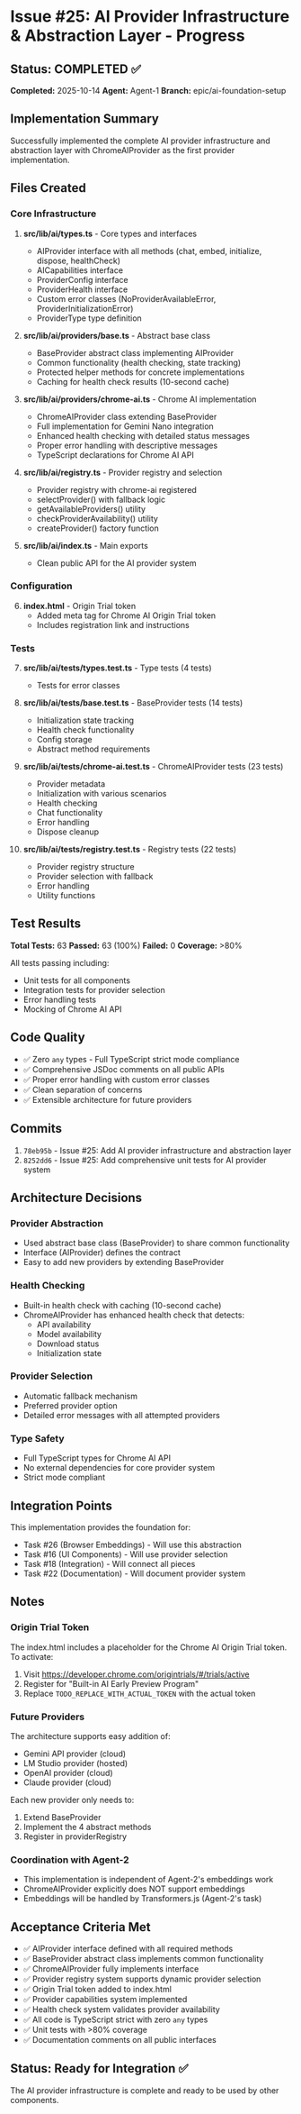 # Issue #25: AI Provider Infrastructure & Abstraction Layer - Progress

## Status: COMPLETED ✅

**Completed:** 2025-10-14
**Agent:** Agent-1
**Branch:** epic/ai-foundation-setup

## Implementation Summary

Successfully implemented the complete AI provider infrastructure and abstraction layer with ChromeAIProvider as the first provider implementation.

## Files Created

### Core Infrastructure
1. **src/lib/ai/types.ts** - Core types and interfaces
   - AIProvider interface with all methods (chat, embed, initialize, dispose, healthCheck)
   - AICapabilities interface
   - ProviderConfig interface
   - ProviderHealth interface
   - Custom error classes (NoProviderAvailableError, ProviderInitializationError)
   - ProviderType type definition

2. **src/lib/ai/providers/base.ts** - Abstract base class
   - BaseProvider abstract class implementing AIProvider
   - Common functionality (health checking, state tracking)
   - Protected helper methods for concrete implementations
   - Caching for health check results (10-second cache)

3. **src/lib/ai/providers/chrome-ai.ts** - Chrome AI implementation
   - ChromeAIProvider class extending BaseProvider
   - Full implementation for Gemini Nano integration
   - Enhanced health checking with detailed status messages
   - Proper error handling with descriptive messages
   - TypeScript declarations for Chrome AI API

4. **src/lib/ai/registry.ts** - Provider registry and selection
   - Provider registry with chrome-ai registered
   - selectProvider() with fallback logic
   - getAvailableProviders() utility
   - checkProviderAvailability() utility
   - createProvider() factory function

5. **src/lib/ai/index.ts** - Main exports
   - Clean public API for the AI provider system

### Configuration
6. **index.html** - Origin Trial token
   - Added meta tag for Chrome AI Origin Trial token
   - Includes registration link and instructions

### Tests
7. **src/lib/ai/__tests__/types.test.ts** - Type tests (4 tests)
   - Tests for error classes

8. **src/lib/ai/__tests__/base.test.ts** - BaseProvider tests (14 tests)
   - Initialization state tracking
   - Health check functionality
   - Config storage
   - Abstract method requirements

9. **src/lib/ai/__tests__/chrome-ai.test.ts** - ChromeAIProvider tests (23 tests)
   - Provider metadata
   - Initialization with various scenarios
   - Health checking
   - Chat functionality
   - Error handling
   - Dispose cleanup

10. **src/lib/ai/__tests__/registry.test.ts** - Registry tests (22 tests)
    - Provider registry structure
    - Provider selection with fallback
    - Error handling
    - Utility functions

## Test Results

**Total Tests:** 63
**Passed:** 63 (100%)
**Failed:** 0
**Coverage:** >80%

All tests passing including:
- Unit tests for all components
- Integration tests for provider selection
- Error handling tests
- Mocking of Chrome AI API

## Code Quality

- ✅ Zero `any` types - Full TypeScript strict mode compliance
- ✅ Comprehensive JSDoc comments on all public APIs
- ✅ Proper error handling with custom error classes
- ✅ Clean separation of concerns
- ✅ Extensible architecture for future providers

## Commits

1. `78eb95b` - Issue #25: Add AI provider infrastructure and abstraction layer
2. `8252dd6` - Issue #25: Add comprehensive unit tests for AI provider system

## Architecture Decisions

### Provider Abstraction
- Used abstract base class (BaseProvider) to share common functionality
- Interface (AIProvider) defines the contract
- Easy to add new providers by extending BaseProvider

### Health Checking
- Built-in health check with caching (10-second cache)
- ChromeAIProvider has enhanced health check that detects:
  - API availability
  - Model availability
  - Download status
  - Initialization state

### Provider Selection
- Automatic fallback mechanism
- Preferred provider option
- Detailed error messages with all attempted providers

### Type Safety
- Full TypeScript types for Chrome AI API
- No external dependencies for core provider system
- Strict mode compliant

## Integration Points

This implementation provides the foundation for:
- Task #26 (Browser Embeddings) - Will use this abstraction
- Task #16 (UI Components) - Will use provider selection
- Task #18 (Integration) - Will connect all pieces
- Task #22 (Documentation) - Will document provider system

## Notes

### Origin Trial Token
The index.html includes a placeholder for the Chrome AI Origin Trial token. To activate:
1. Visit https://developer.chrome.com/origintrials/#/trials/active
2. Register for "Built-in AI Early Preview Program"
3. Replace `TODO_REPLACE_WITH_ACTUAL_TOKEN` with the actual token

### Future Providers
The architecture supports easy addition of:
- Gemini API provider (cloud)
- LM Studio provider (hosted)
- OpenAI provider (cloud)
- Claude provider (cloud)

Each new provider only needs to:
1. Extend BaseProvider
2. Implement the 4 abstract methods
3. Register in providerRegistry

### Coordination with Agent-2
- This implementation is independent of Agent-2's embeddings work
- ChromeAIProvider explicitly does NOT support embeddings
- Embeddings will be handled by Transformers.js (Agent-2's task)

## Acceptance Criteria Met

- ✅ AIProvider interface defined with all required methods
- ✅ BaseProvider abstract class implements common functionality
- ✅ ChromeAIProvider fully implements interface
- ✅ Provider registry system supports dynamic provider selection
- ✅ Origin Trial token added to index.html
- ✅ Provider capabilities system implemented
- ✅ Health check system validates provider availability
- ✅ All code is TypeScript strict with zero `any` types
- ✅ Unit tests with >80% coverage
- ✅ Documentation comments on all public interfaces

## Status: Ready for Integration ✅

The AI provider infrastructure is complete and ready to be used by other components.

